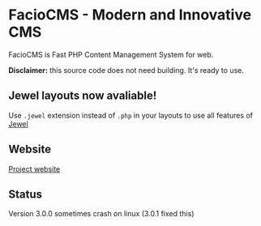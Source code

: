 # FacioCMS - Modern and Innovative CMS 
FacioCMS is Fast PHP Content Management System for web. 

**Disclaimer:** this source code does not need building. It's ready to use.

## Jewel layouts now avaliable!
Use `.jewel` extension instead of `.php` in your layouts to use all features of [Jewel](https://github.com/Faciosoft/jewel)

## Website
[Project website](https://www.faciocms.maciejdebowski.pl/)

## Status
Version 3.0.0 sometimes crash on linux (3.0.1 fixed this)
